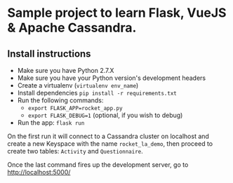 # Sample project to learn Flask, VueJS & Apache Cassandra.

## Install instructions

- Make sure you have Python 2.7.X
- Make sure you have your Python version's development headers
- Create a virtualenv (`virtualenv env_name`)
- Install dependencies `pip install -r requirements.txt`
- Run the following commands:
    - `export FLASK_APP=rocket_app.py`
    - `export FLASK_DEBUG=1` (optional, if you wish to debug)
- Run the app: `flask run`

On the first run it will connect to a Cassandra cluster on localhost and create a new Keyspace with the name `rocket_la_demo`, then proceed to create two tables: `Activity` and `Questionnaire`.

Once the last command fires up the development server, go to [http://localhost:5000/](http://localhost:5000/)